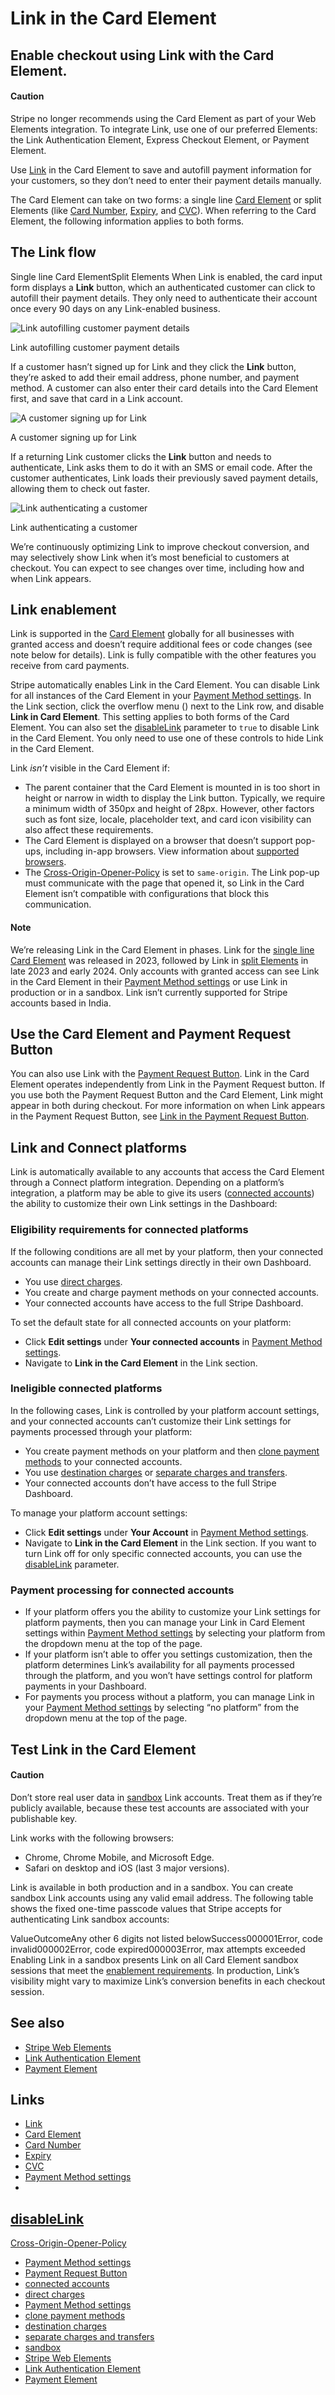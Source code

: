 # Link in the Card Element

## Enable checkout using Link with the Card Element.

#### Caution

Stripe no longer recommends using the Card Element as part of your Web Elements
integration. To integrate Link, use one of our preferred Elements: the Link
Authentication Element, Express Checkout Element, or Payment Element.

Use [Link](https://docs.stripe.com/payments/link) in the Card Element to save
and autofill payment information for your customers, so they don’t need to enter
their payment details manually.

The Card Element can take on two forms: a single line [Card
Element](https://docs.stripe.com/js/element/other_element?type=card) or split
Elements (like [Card
Number](https://docs.stripe.com/js/element/other_element?type=cardNumber),
[Expiry](https://docs.stripe.com/js/element/other_element?type=cardExpiry), and
[CVC](https://docs.stripe.com/js/element/other_element?type=cardCvc)). When
referring to the Card Element, the following information applies to both forms.

## The Link flow

Single line Card ElementSplit Elements
When Link is enabled, the card input form displays a **Link** button, which an
authenticated customer can click to autofill their payment details. They only
need to authenticate their account once every 90 days on any Link-enabled
business.

![Link autofilling customer payment
details](https://b.stripecdn.com/docs-statics-srv/assets/link-single-ce-returning-user.e50d94e96551810ac4f95c2fabfd33b9.png)

Link autofilling customer payment details

If a customer hasn’t signed up for Link and they click the **Link** button,
they’re asked to add their email address, phone number, and payment method. A
customer can also enter their card details into the Card Element first, and save
that card in a Link account.

![A customer signing up for
Link](https://b.stripecdn.com/docs-statics-srv/assets/link-single-ce-new-user.b8495f2e5258b8cf04b5d43e3a290ec0.png)

A customer signing up for Link

If a returning Link customer clicks the **Link** button and needs to
authenticate, Link asks them to do it with an SMS or email code. After the
customer authenticates, Link loads their previously saved payment details,
allowing them to check out faster.

![Link authenticating a
customer](https://b.stripecdn.com/docs-statics-srv/assets/link-in-ce-dialog.ec3340f0aaa847f610249e7dcc3fb7ad.png)

Link authenticating a customer

We’re continuously optimizing Link to improve checkout conversion, and may
selectively show Link when it’s most beneficial to customers at checkout. You
can expect to see changes over time, including how and when Link appears.

## Link enablement

Link is supported in the [Card
Element](https://docs.stripe.com/js/element/other_element?type=card) globally
for all businesses with granted access and doesn’t require additional fees or
code changes (see note below for details). Link is fully compatible with the
other features you receive from card payments.

Stripe automatically enables Link in the Card Element. You can disable Link for
all instances of the Card Element in your [Payment Method
settings](https://dashboard.stripe.com/settings/payment_methods). In the Link
section, click the overflow menu () next to the Link row, and disable **Link in
Card Element**. This setting applies to both forms of the Card Element. You can
also set the
[disableLink](https://docs.stripe.com/js/elements_object/create_element?type=card#elements_create-options-disableLink)
parameter to `true` to disable Link in the Card Element. You only need to use
one of these controls to hide Link in the Card Element.

Link *isn’t* visible in the Card Element if:

- The parent container that the Card Element is mounted in is too short in
height or narrow in width to display the Link button. Typically, we require a
minimum width of 350px and height of 28px. However, other factors such as font
size, locale, placeholder text, and card icon visibility can also affect these
requirements.
- The Card Element is displayed on a browser that doesn’t support pop-ups,
including in-app browsers. View information about [supported
browsers](https://docs.stripe.com/payments/link/card-element-link#test-link-in-the-card-element).
- The
[Cross-Origin-Opener-Policy](https://developer.mozilla.org/en-US/docs/Web/HTTP/Headers/Cross-Origin-Opener-Policy)
is set to `same-origin`. The Link pop-up must communicate with the page that
opened it, so Link in the Card Element isn’t compatible with configurations that
block this communication.

#### Note

We’re releasing Link in the Card Element in phases. Link for the [single line
Card Element](https://docs.stripe.com/js/element/other_element?type=card) was
released in 2023, followed by Link in [split
Elements](https://docs.stripe.com/js/element/other_element?type=cardNumber) in
late 2023 and early 2024. Only accounts with granted access can see Link in the
Card Element in their [Payment Method
settings](https://dashboard.stripe.com/settings/link) or use Link in production
or in a sandbox. Link isn’t currently supported for Stripe accounts based in
India.

## Use the Card Element and Payment Request Button

You can also use Link with the [Payment Request
Button](https://docs.stripe.com/payments/link/payment-request-button-link). Link
in the Card Element operates independently from Link in the Payment Request
button. If you use both the Payment Request Button and the Card Element, Link
might appear in both during checkout. For more information on when Link appears
in the Payment Request Button, see [Link in the Payment Request
Button](https://docs.stripe.com/payments/link/payment-request-button-link).

## Link and Connect platforms

Link is automatically available to any accounts that access the Card Element
through a Connect platform integration. Depending on a platform’s integration, a
platform may be able to give its users ([connected
accounts](https://docs.stripe.com/connect/enable-payment-acceptance-guide?platform=web#create-account))
the ability to customize their own Link settings in the Dashboard:

### Eligibility requirements for connected platforms

If the following conditions are all met by your platform, then your connected
accounts can manage their Link settings directly in their own Dashboard.

- You use [direct charges](https://docs.stripe.com/connect/direct-charges).
- You create and charge payment methods on your connected accounts.
- Your connected accounts have access to the full Stripe Dashboard.

To set the default state for all connected accounts on your platform:

- Click **Edit settings** under **Your connected accounts** in [Payment Method
settings](https://dashboard.stripe.com/settings/connect/payment_methods).
- Navigate to **Link in the Card Element** in the Link section.

### Ineligible connected platforms

In the following cases, Link is controlled by your platform account settings,
and your connected accounts can’t customize their Link settings for payments
processed through your platform:

- You create payment methods on your platform and then [clone payment
methods](https://docs.stripe.com/connect/direct-charges-multiple-accounts#clone-and-create-direct-charges)
to your connected accounts.
- You use [destination
charges](https://docs.stripe.com/connect/destination-charges) or [separate
charges and
transfers](https://docs.stripe.com/connect/separate-charges-and-transfers).
- Your connected accounts don’t have access to the full Stripe Dashboard.

To manage your platform account settings:

- Click **Edit settings** under **Your Account** in [Payment Method
settings](https://dashboard.stripe.com/settings/connect/payment_methods).
- Navigate to **Link in the Card Element** in the Link section. If you want to
turn Link off for only specific connected accounts, you can use the
[disableLink](https://docs.stripe.com/js/elements_object/create_element?type=card#elements_create-options-disableLink)
parameter.

### Payment processing for connected accounts

- If your platform offers you the ability to customize your Link settings for
platform payments, then you can manage your Link in Card Element settings within
[Payment Method settings](https://dashboard.stripe.com/settings/payment_methods)
by selecting your platform from the dropdown menu at the top of the page.
- If your platform isn’t able to offer you settings customization, then the
platform determines Link’s availability for all payments processed through the
platform, and you won’t have settings control for platform payments in your
Dashboard.
- For payments you process without a platform, you can manage Link in your
[Payment Method settings](https://dashboard.stripe.com/settings/payment_methods)
by selecting “no platform” from the dropdown menu at the top of the page.

## Test Link in the Card Element

#### Caution

Don’t store real user data in [sandbox](https://docs.stripe.com/sandboxes) Link
accounts. Treat them as if they’re publicly available, because these test
accounts are associated with your publishable key.

Link works with the following browsers:

- Chrome, Chrome Mobile, and Microsoft Edge.
- Safari on desktop and iOS (last 3 major versions).

Link is available in both production and in a sandbox. You can create sandbox
Link accounts using any valid email address. The following table shows the fixed
one-time passcode values that Stripe accepts for authenticating Link sandbox
accounts:

ValueOutcomeAny other 6 digits not listed belowSuccess000001Error, code
invalid000002Error, code expired000003Error, max attempts exceeded
Enabling Link in a sandbox presents Link on all Card Element sandbox sessions
that meet the [enablement
requirements](https://docs.stripe.com/payments/link/card-element-link#enable-link).
In production, Link’s visibility might vary to maximize Link’s conversion
benefits in each checkout session.

## See also

- [Stripe Web Elements](https://docs.stripe.com/payments/elements)
- [Link Authentication
Element](https://docs.stripe.com/payments/elements/link-authentication-element)
- [Payment Element](https://docs.stripe.com/payments/payment-element)

## Links

- [Link](https://docs.stripe.com/payments/link)
- [Card Element](https://docs.stripe.com/js/element/other_element?type=card)
- [Card
Number](https://docs.stripe.com/js/element/other_element?type=cardNumber)
- [Expiry](https://docs.stripe.com/js/element/other_element?type=cardExpiry)
- [CVC](https://docs.stripe.com/js/element/other_element?type=cardCvc)
- [Payment Method
settings](https://dashboard.stripe.com/settings/payment_methods)
-
[disableLink](https://docs.stripe.com/js/elements_object/create_element?type=card#elements_create-options-disableLink)
-
[Cross-Origin-Opener-Policy](https://developer.mozilla.org/en-US/docs/Web/HTTP/Headers/Cross-Origin-Opener-Policy)
- [Payment Method settings](https://dashboard.stripe.com/settings/link)
- [Payment Request
Button](https://docs.stripe.com/payments/link/payment-request-button-link)
- [connected
accounts](https://docs.stripe.com/connect/enable-payment-acceptance-guide?platform=web#create-account)
- [direct charges](https://docs.stripe.com/connect/direct-charges)
- [Payment Method
settings](https://dashboard.stripe.com/settings/connect/payment_methods)
- [clone payment
methods](https://docs.stripe.com/connect/direct-charges-multiple-accounts#clone-and-create-direct-charges)
- [destination charges](https://docs.stripe.com/connect/destination-charges)
- [separate charges and
transfers](https://docs.stripe.com/connect/separate-charges-and-transfers)
- [sandbox](https://docs.stripe.com/sandboxes)
- [Stripe Web Elements](https://docs.stripe.com/payments/elements)
- [Link Authentication
Element](https://docs.stripe.com/payments/elements/link-authentication-element)
- [Payment Element](https://docs.stripe.com/payments/payment-element)